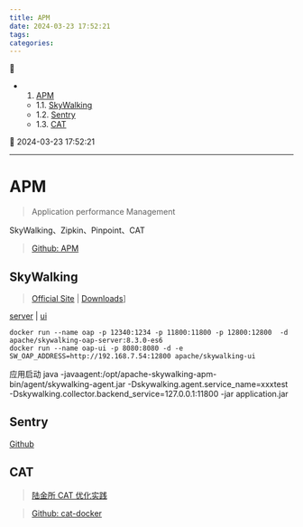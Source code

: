```yaml
---
title: APM
date: 2024-03-23 17:52:21
tags: 
categories: 
---
```



💠

- 1. [APM](#apm)
    - 1.1. [SkyWalking](#skywalking)
    - 1.2. [Sentry](#sentry)
    - 1.3. [CAT](#cat)

💠 2024-03-23 17:52:21
****************************************
# APM
> Application performance Management

SkyWalking、Zipkin、Pinpoint、CAT

> [Github: APM](https://github.com/topics/apm)

## SkyWalking
> [Official Site](http://skywalking.apache.org/)  | [Downloads](https://skywalking.apache.org/downloads/)]

[server](https://hub.docker.com/r/apache/skywalking-oap-server) | [ui](https://hub.docker.com/r/apache/skywalking-ui)

```
docker run --name oap -p 12340:1234 -p 11800:11800 -p 12800:12800  -d apache/skywalking-oap-server:8.3.0-es6
docker run --name oap-ui -p 8080:8080 -d -e SW_OAP_ADDRESS=http://192.168.7.54:12800 apache/skywalking-ui
```

应用启动 java -javaagent:/opt/apache-skywalking-apm-bin/agent/skywalking-agent.jar -Dskywalking.agent.service_name=xxxtest -Dskywalking.collector.backend_service=127.0.0.1:11800 -jar application.jar

## Sentry 
[Github](https://github.com/getsentry/sentry)

## CAT
> [陆金所 CAT 优化实践](https://www.infoq.cn/article/XvGZcW312MdatCKFMR8b)

> [Github: cat-docker](https://github.com/lghuntfor/cat-docker)  
